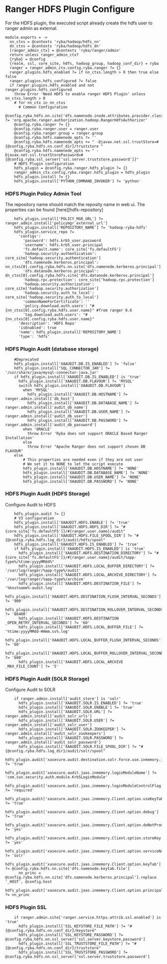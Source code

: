 
# Ranger HDFS Plugin Configure

For the HDFS plugin, the executed script already create the hdfs user to ranger admin
as external.
    
    module.exports = ->
      nn_ctxs = @contexts 'ryba/hadoop/hdfs_nn'
      dn_ctxs = @contexts 'ryba/hadoop/hdfs_dn'
      [ranger_admin_ctx] = @contexts 'ryba/ranger/admin'
      return unless ranger_admin_ctx?
      {ryba} = @config
      {realm, ssl, core_site, hdfs, hadoop_group, hadoop_conf_dir} = ryba
      ranger = ranger_admin_ctx.config.ryba.ranger ?= {}
      ranger.plugins.hdfs_enabled ?= if nn_ctxs.length > 0 then true else false
      ranger.plugins.hdfs_configured ?= false
      if ranger.plugins.hdfs_enabled and not ranger.plugins.hdfs_configured
        throw Error 'Need HDFS to enable ranger HDFS Plugin' unless nn_ctxs.length > 0
        # for nn_ctx in nn_ctxs
          # Commun Configuration
        @config.ryba.hdfs.nn.site['dfs.namenode.inode.attributes.provider.class'] ?= 'org.apache.ranger.authorization.hadoop.RangerHdfsAuthorizer'
        @config.ryba.ranger ?= {}
        @config.ryba.ranger.user = ranger.user
        @config.ryba.ranger.group = ranger.group
        @config.ryba.hdfs.namenode_opts ?= ''
        @config.ryba.hdfs.namenode_opts += " -Djavax.net.ssl.trustStore=#{@config.ryba.hdfs.nn.conf_dir}/truststore "
        @config.ryba.hdfs.namenode_opts += " -Djavax.net.ssl.trustStorePassword=#{@config.ryba.ssl_server['ssl.server.truststore.password']}"
        # HDFS Plugin configuration
        hdfs_plugin = @config.ryba.ranger.hdfs_plugin ?= {}
        ranger_admin_ctx.config.ryba.ranger.hdfs_plugin = hdfs_plugin
        hdfs_plugin.install ?= {}
        hdfs_plugin.install['PYTHON_COMMAND_INVOKER'] ?= 'python'

### HDFS Plugin Policy Admin Tool
The repository name should match the reposity name in web ui.
The properties can be found [here][hdfs-repository]

        hdfs_plugin.install['POLICY_MGR_URL'] ?= ranger.admin.install['policymgr_external_url']
        hdfs_plugin.install['REPOSITORY_NAME'] ?= 'hadoop-ryba-hdfs'
        hdfs_plugin.service_repo ?=
          'configs': 
            'password': hdfs.krb5_user.password
            'username': hdfs.krb5_user.principal
            'fs.default.name': core_site['fs.defaultFS']
            'hadoop.security.authentication': core_site['hadoop.security.authentication']
            'dfs.namenode.kerberos.principal': nn_ctxs[0].config.ryba.hdfs.nn.site['dfs.namenode.kerberos.principal']
            'dfs.datanode.kerberos.principal': dn_ctxs[0].config.ryba.hdfs.site['dfs.datanode.kerberos.principal']
            'hadoop.rpc.protection': core_site['hadoop.rpc.protection']
            'hadoop.security.authorization': core_site['hadoop.security.authorization']
            'hadoop.security.auth_to_local': core_site['hadoop.security.auth_to_local']   
            'commonNameForCertificate': ''
            'policy.download.auth.users': "#{nn_ctxs[0].config.ryba.hdfs.user.name}" #from ranger 0.6
            'tag.download.auth.users': "#{nn_ctxs[0].config.ryba.hdfs.user.name}"
          'description': 'HDFS Repo'
          'isEnabled': true
          'name': hdfs_plugin.install['REPOSITORY_NAME']
          'type': 'hdfs'

### HDFS Plugin Audit (database storage)

        #Deprecated
        hdfs_plugin.install['XAAUDIT.DB.IS_ENABLED'] ?= 'false'
        hdfs_plugin.install['SQL_CONNECTOR_JAR'] ?= '/usr/share/java/mysql-connector-java.jar'
        if hdfs_plugin.install['XAAUDIT.DB.IS_ENABLED'] is 'true'
          hdfs_plugin.install['XAAUDIT.DB.FLAVOUR'] ?= 'MYSQL'
          switch hdfs_plugin.install['XAAUDIT.DB.FLAVOUR']
            when 'MYSQL'
              hdfs_plugin.install['XAAUDIT.DB.HOSTNAME'] ?= ranger.admin.install['db_host']
              hdfs_plugin.install['XAAUDIT.DB.DATABASE_NAME'] ?= ranger.admin.install['audit_db_name']
              hdfs_plugin.install['XAAUDIT.DB.USER_NAME'] ?= ranger.admin.install['audit_db_user']
              hdfs_plugin.install['XAAUDIT.DB.PASSWORD'] ?= ranger.admin.install['audit_db_password']
            when 'ORACLE'
              throw Error 'Ryba does not support ORACLE Based Ranger Installation'
            else
              throw Error "Apache Ranger does not support chosen DB FLAVOUR"
        else
            # This properties are needed even if they are not user
            # We set it to NONE to let the script execute
            hdfs_plugin.install['XAAUDIT.DB.HOSTNAME'] ?= 'NONE'
            hdfs_plugin.install['XAAUDIT.DB.DATABASE_NAME'] ?= 'NONE'
            hdfs_plugin.install['XAAUDIT.DB.USER_NAME'] ?= 'NONE'
            hdfs_plugin.install['XAAUDIT.DB.PASSWORD'] ?= 'NONE'

### HDFS Plugin Audit (HDFS Storage)
Configure Audit to HDFS

        hdfs_plugin.audit ?= {}
        # V3 configuration
        hdfs_plugin.install['XAAUDIT.HDFS.ENABLE'] ?= 'true'
        hdfs_plugin.install['XAAUDIT.HDFS.HDFS_DIR'] ?= "#{core_site['fs.defaultFS']}/#{ranger.user.name}/audit"
        hdfs_plugin.install['XAAUDIT.HDFS.FILE_SPOOL_DIR'] ?= "#{@config.ryba.hdfs.log_dir}/audit/hdfs/spool"
        hdfs_plugin.install['XAAUDIT.HDFS.IS_ENABLED'] ?= 'true'
        if hdfs_plugin.install['XAAUDIT.HDFS.IS_ENABLED'] is 'true'
          hdfs_plugin.install['XAAUDIT.HDFS.DESTINATION_DIRECTORY'] ?= "#{core_site['fs.defaultFS']}/#{ranger.user.name}/audit/%app-type%/%time:yyyyMMdd%"
          hdfs_plugin.install['XAAUDIT.HDFS.LOCAL_BUFFER_DIRECTORY'] ?= '/var/log/ranger/%app-type%/audit'
          hdfs_plugin.install['XAAUDIT.HDFS.LOCAL_ARCHIVE_DIRECTORY'] ?= '/var/log/ranger/%app-type%/archive'
          hdfs_plugin.install['XAAUDIT.HDFS.DESTINATION_FILE'] ?= '%hostname%-audit.log'
          hdfs_plugin.install['XAAUDIT.HDFS.DESTINATION_FLUSH_INTERVAL_SECONDS'] ?= '900'
          hdfs_plugin.install['XAAUDIT.HDFS.DESTINATION_ROLLOVER_INTERVAL_SECONDS'] ?= '86400'
          hdfs_plugin.install['XAAUDIT.HDFS.DESTINATION _OPEN_RETRY_INTERVAL_SECONDS'] ?= '60'
          hdfs_plugin.install['XAAUDIT.HDFS.LOCAL_BUFFER_FILE'] ?= '%time:yyyyMMdd-HHmm.ss%.log'
          hdfs_plugin.install['XAAUDIT.HDFS.LOCAL_BUFFER_FLUSH_INTERVAL_SECONDS'] ?= '60'
          hdfs_plugin.install['XAAUDIT.HDFS.LOCAL_BUFFER_ROLLOVER_INTERVAL_SECONDS'] ?= '600'
          hdfs_plugin.install['XAAUDIT.HDFS.LOCAL_ARCHIVE _MAX_FILE_COUNT'] ?= '5'

### HDFS Plugin Audit (SOLR Storage)
Configure Audit to SOLR

        if ranger.admin.install['audit_store'] is 'solr'
          hdfs_plugin.install['XAAUDIT.SOLR.IS_ENABLED'] ?= 'true'
          hdfs_plugin.install['XAAUDIT.SOLR.ENABLE'] ?= 'true'
          hdfs_plugin.install['XAAUDIT.SOLR.URL'] ?= ranger.admin.install['audit_solr_urls']
          hdfs_plugin.install['XAAUDIT.SOLR.USER'] ?= ranger.admin.install['audit_solr_user']
          hdfs_plugin.install['XAAUDIT.SOLR.ZOOKEEPER'] ?= ranger.admin.install['audit_solr_zookeepers']
          hdfs_plugin.install['XAAUDIT.SOLR.PASSWORD'] ?= ranger.admin.install['audit_solr_password']
          hdfs_plugin.install['XAAUDIT.SOLR.FILE_SPOOL_DIR'] ?= "#{@config.ryba.hdfs.log_dir}/audit/solr/spool"
          hdfs_plugin.audit['xasecure.audit.destination.solr.force.use.inmemory.jaas.config'] ?= 'true'
          hdfs_plugin.audit['xasecure.audit.jaas.inmemory.loginModuleName'] ?= 'com.sun.security.auth.module.Krb5LoginModule'
          hdfs_plugin.audit['xasecure.audit.jaas.inmemory.loginModuleControlFlag'] ?= 'required'
          hdfs_plugin.audit['xasecure.audit.jaas.inmemory.Client.option.useKeyTab'] ?= 'true'
          hdfs_plugin.audit['xasecure.audit.jaas.inmemory.Client.option.debug'] ?= 'true'
          hdfs_plugin.audit['xasecure.audit.jaas.inmemory.Client.option.doNotPrompt'] ?= 'yes'
          hdfs_plugin.audit['xasecure.audit.jaas.inmemory.Client.option.storeKey'] ?= 'yes'
          hdfs_plugin.audit['xasecure.audit.jaas.inmemory.Client.option.serviceName'] ?= 'solr'
          hdfs_plugin.audit['xasecure.audit.jaas.inmemory.Client.option.keyTab'] ?= @config.ryba.hdfs.nn.site['dfs.namenode.keytab.file']
          nn_princ = @config.ryba.hdfs.nn.site['dfs.namenode.kerberos.principal'].replace '_HOST', @config.host
          hdfs_plugin.audit['xasecure.audit.jaas.inmemory.Client.option.principal'] ?= nn_princ

### HDFS Plugin SSL

        if ranger.admin.site['ranger.service.https.attrib.ssl.enabled'] is 'true'
          hdfs_plugin.install['SSL_KEYSTORE_FILE_PATH'] ?= "#{@config.ryba.hdfs.nn.conf_dir}/keystore"
          hdfs_plugin.install['SSL_KEYSTORE_PASSWORD'] ?= @config.ryba.hdfs.nn.ssl_server['ssl.server.keystore.password']
          hdfs_plugin.install['SSL_TRUSTSTORE_FILE_PATH'] ?= "#{@config.ryba.hdfs.nn.conf_dir}/truststore"
          hdfs_plugin.install['SSL_TRUSTSTORE_PASSWORD'] ?= @config.ryba.hdfs.nn.ssl_server['ssl.server.truststore.password']

